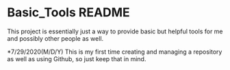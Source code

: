 # Basic_Tools README

This project is essentially just a way to provide basic but helpful tools for me and possibly other people as well. 

*7/29/2020(M/D/Y) This is my first time creating and managing a repository as well as using Github, so just keep that in mind.

